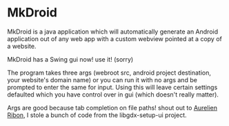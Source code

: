MkDroid
=======

MkDroid is a java application which will automatically generate an Android application out of any web app with a custom webview pointed at a copy of a website.

MkDroid has a Swing gui now! use it! (sorry)

The program takes three args (webroot src, android project destination, your website's domain name) or you can run it with no args and be prompted to enter the same for input. Using this will leave certain settings defaulted which you have control over in gui (which doesn't really matter).

Args are good because tab completion on file paths!
shout out to [Aurelien Ribon](https://github.com/AurelienRibon "Aurelien Ribon"), I stole a bunch of code from the libgdx-setup-ui project.
